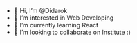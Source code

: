 - 👋 Hi, I’m @Didarok
- 👀 I’m interested in Web Developing
- 🌱 I’m currently learning React
- 💞️ I’m looking to collaborate on Institute :)

